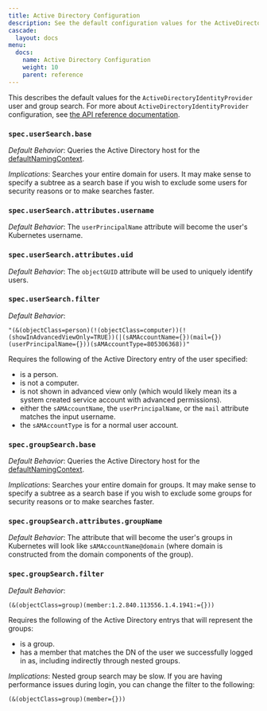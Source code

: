 ```yaml
---
title: Active Directory Configuration
description: See the default configuration values for the ActiveDirectoryIdentityProvider.
cascade:
  layout: docs
menu:
  docs:
    name: Active Directory Configuration
    weight: 10
    parent: reference
---
```


This describes the default values for the `ActiveDirectoryIdentityProvider` user and group search. For more about `ActiveDirectoryIdentityProvider`
configuration, see [the API reference documentation](https://github.com/vmware-tanzu/pinniped/blob/main/generated/latest/README.adoc#activedirectoryidentityprovider).

### `spec.userSearch.base`

*Default Behavior*: Queries the Active Directory host for the [defaultNamingContext](https://docs.microsoft.com/en-us/windows/win32/adschema/rootdse).

*Implications*: Searches your entire domain for users. It may make sense to specify a subtree as a search base if you wish to exclude some users for security reasons or to make searches faster.


### `spec.userSearch.attributes.username` 

*Default Behavior*: The `userPrincipalName` attribute will become the user's Kubernetes username. 

### `spec.userSearch.attributes.uid` 
*Default Behavior*: The `objectGUID` attribute will be used to uniquely identify users. 

### `spec.userSearch.filter`
*Default Behavior*: 
```
"(&(objectClass=person)(!(objectClass=computer))(!(showInAdvancedViewOnly=TRUE))(|(sAMAccountName={})(mail={})(userPrincipalName={}))(sAMAccountType=805306368))"
```

Requires the following of the Active Directory entry of the user specified:
* is a person.
* is not a computer.
* is not shown in advanced view only (which would likely mean its a system created service account with advanced permissions).
* either the `sAMAccountName`, the `userPrincipalName`, or the `mail` attribute matches the input username.
* the `sAMAccountType` is for a normal user account.

### `spec.groupSearch.base`

*Default Behavior*: Queries the Active Directory host for the [defaultNamingContext](https://docs.microsoft.com/en-us/windows/win32/adschema/rootdse).

*Implications*: Searches your entire domain for groups. It may make sense to specify a subtree as a search base if you wish to exclude some groups for security reasons or to make searches faster.

### `spec.groupSearch.attributes.groupName`
*Default Behavior*: The attribute that will become the user's groups in Kubernetes will look like `sAMAccountName@domain` (where domain is constructed from the domain components of the group).

### `spec.groupSearch.filter` 

*Default Behavior*: 
```
(&(objectClass=group)(member:1.2.840.113556.1.4.1941:={}))
```
Requires the following of the Active Directory entrys that will represent the groups:
* is a group.
* has a member that matches the DN of the user we successfully logged in as, including indirectly through nested groups.

*Implications*: Nested group search may be slow. If you are having performance issues during login, you can change the filter to the following:
```
(&(objectClass=group)(member={}))
```



